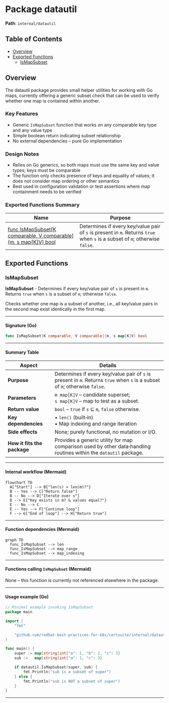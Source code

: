 # Package datautil

**Path**: `internal/datautil`

## Table of Contents

- [Overview](#overview)
- [Exported Functions](#exported-functions)
  - [IsMapSubset](#ismapsubset)

## Overview

The datautil package provides small helper utilities for working with Go maps, currently offering a generic subset check that can be used to verify whether one map is contained within another.

### Key Features

- Generic `IsMapSubset` function that works on any comparable key type and any value type
- Simple boolean return indicating subset relationship
- No external dependencies – pure Go implementation

### Design Notes

- Relies on Go generics, so both maps must use the same key and value types; keys must be comparable
- The function only checks presence of keys and equality of values; it does not consider map ordering or other semantics
- Best used in configuration validation or test assertions where map containment needs to be verified

### Exported Functions Summary

| Name | Purpose |
|------|----------|
| [func IsMapSubset[K comparable, V comparable](m, s map[K]V) bool](#ismapsubset) | Determines if every key/value pair of `s` is present in `m`. Returns `true` when `s` is a subset of `m`; otherwise `false`. |

## Exported Functions

### IsMapSubset

**IsMapSubset** - Determines if every key/value pair of `s` is present in `m`. Returns `true` when `s` is a subset of `m`; otherwise `false`.


Checks whether one map is a subset of another, i.e., all key/value pairs in the second map exist identically in the first map.

---

#### Signature (Go)

```go
func IsMapSubset[K comparable, V comparable](m, s map[K]V) bool
```

---

#### Summary Table

| Aspect | Details |
|--------|---------|
| **Purpose** | Determines if every key/value pair of `s` is present in `m`. Returns `true` when `s` is a subset of `m`; otherwise `false`. |
| **Parameters** | `m map[K]V` – candidate superset; <br>`s map[K]V` – map to test as a subset. |
| **Return value** | `bool` – `true` if `s` ⊆ `m`, `false` otherwise. |
| **Key dependencies** | • `len()` (built‑in) <br>• Map indexing and range iteration |
| **Side effects** | None; purely functional, no mutation or I/O. |
| **How it fits the package** | Provides a generic utility for map comparison used by other data‑handling routines within the `datautil` package. |

---

#### Internal workflow (Mermaid)

```mermaid
flowchart TD
  A["Start"] --> B{"len(s) > len(m)?"}
  B -- Yes --> C["Return false"]
  B -- No --> D["Iterate over s"]
  D --> E{"Key exists in m? & values equal?"}
  E -- No --> C
  E -- Yes --> F["Continue loop"]
  F --> G["End of loop"] --> H["Return true"]
```

---

#### Function dependencies (Mermaid)

```mermaid
graph TD
  func_IsMapSubset --> len
  func_IsMapSubset --> map_range
  func_IsMapSubset --> map_indexing
```

---

#### Functions calling `IsMapSubset` (Mermaid)

None – this function is currently not referenced elsewhere in the package.

---

#### Usage example (Go)

```go
// Minimal example invoking IsMapSubset
package main

import (
	"fmt"

	"github.com/redhat-best-practices-for-k8s/certsuite/internal/datautil"
)

func main() {
	super := map[string]int{"a": 1, "b": 2, "c": 3}
	sub :=   map[string]int{"a": 1, "c": 3}

	if datautil.IsMapSubset(super, sub) {
		fmt.Println("sub is a subset of super")
	} else {
		fmt.Println("sub is NOT a subset of super")
	}
}
```

---

